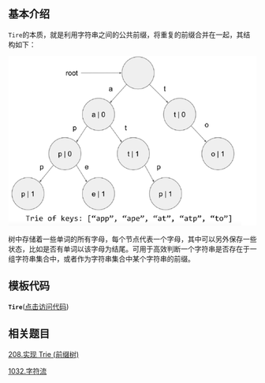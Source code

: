 ## 基本介绍

`Tire`的本质，就是利用字符串之间的公共前缀，将重复的前缀合并在一起，其结构如下：

![Tire结构图](https://github.com/qxf-72/Codeforces-Cpp/blob/main/copypasta/picture/Tire_1.png)

树中存储着一些单词的所有字母，每个节点代表一个字母，其中可以另外保存一些状态，比如是否有单词以该字母为结尾。可用于高效判断一个字符串是否存在于一组字符串集合中，或者作为字符串集合中某个字符串的前缀。



## 模板代码

**`Tire`**([点击访问代码](https://github.com/qxf-72/Codeforces-Cpp/blob/main/copypasta/string/trie/Trie.cpp))



## 相关题目

[208.实现 Trie (前缀树)](https://leetcode.cn/problems/implement-trie-prefix-tree/)

[1032.字符流](https://leetcode.cn/problems/stream-of-characters/)

